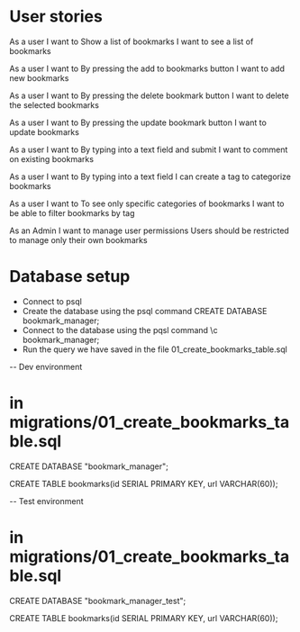 # User stories

As a user I want to
Show a list of bookmarks
I want to see a list of bookmarks

As a user I want to
By pressing the add to bookmarks button
I want to add new bookmarks

As a user I want to
By pressing the delete bookmark button
I want to delete the selected bookmarks

As a user I want to
By pressing the update bookmark button
I want to update bookmarks

As a user I want to
By typing into a text field and submit
I want to comment on existing bookmarks

As a user I want to
By typing into a text field 
I can create a tag to categorize bookmarks

As a user I want to
To see only specific categories of bookmarks
I want to be able to filter bookmarks by tag

As an Admin I want to
manage user permissions
Users should be restricted to manage only their own bookmarks

# Database setup

- Connect to psql
- Create the database using the psql command CREATE DATABASE bookmark_manager;
- Connect to the database using the pqsl command \c bookmark_manager;
- Run the query we have saved in the file 01_create_bookmarks_table.sql

-- Dev environment
# in migrations/01_create_bookmarks_table.sql
CREATE DATABASE "bookmark_manager";

CREATE TABLE bookmarks(id SERIAL PRIMARY KEY, url VARCHAR(60));

-- Test environment
# in migrations/01_create_bookmarks_table.sql
CREATE DATABASE "bookmark_manager_test";

CREATE TABLE bookmarks(id SERIAL PRIMARY KEY, url VARCHAR(60));